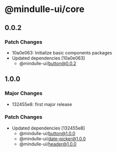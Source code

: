 # @mindulle-ui/core

## 0.0.2

### Patch Changes

- 10a0e063: Initialize basic components packages
- Updated dependencies [10a0e063]
  - @mindulle-ui/button@0.0.2

## 1.0.0

### Major Changes

- 132455e8: first major release

### Patch Changes

- Updated dependencies [132455e8]
  - @mindulle-ui/button@1.0.0
  - @mindulle-ui/date-picker@1.0.0
  - @mindulle-ui/header@1.0.0

